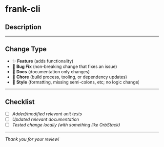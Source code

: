 # frank-cli

## Description
<!-- A clear and concise summary of the changes and their purpose. -->

---

## Change Type

- ✨ **Feature** (adds functionality)
- 🐛 **Bug Fix** (non-breaking change that fixes an issue)
- 📝 **Docs** (documentation only changes)
- 🧹 **Chore** (build process, tooling, or dependency updates)
- 🎨 **Style** (formatting, missing semi-colons, etc; no logic change)

---

## Checklist

- [ ] _Added/modified relevant unit tests_
- [ ] _Updated relevant documentation_
- [ ] _Tested change locally (with something like OrbStack)_

---

*Thank you for your review!*
